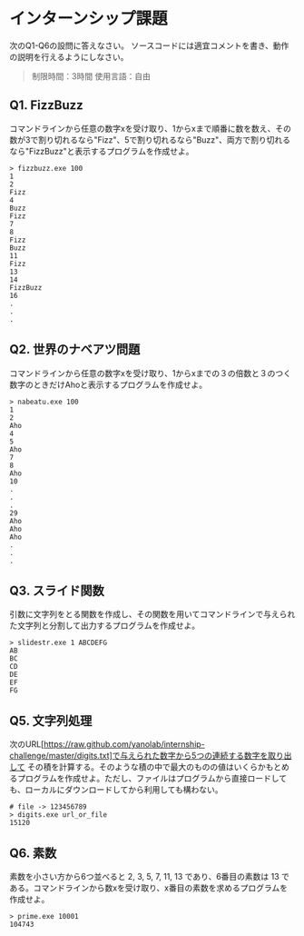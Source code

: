 インターンシップ課題
====================

次のQ1-Q6の設問に答えなさい。
ソースコードには適宜コメントを書き、動作の説明を行えるようにしなさい。

> 制限時間：3時間
> 使用言語：自由

Q1. FizzBuzz
------------

 コマンドラインから任意の数字xを受け取り、1からxまで順番に数を数え、その数が3で割り切れるなら"Fizz"、5で割り切れるなら"Buzz"、両方で割り切れるなら"FizzBuzz"と表示するプログラムを作成せよ。

    > fizzbuzz.exe 100
    1
    2
    Fizz
    4
    Buzz
    Fizz
    7
    8
    Fizz
    Buzz
    11
    Fizz
    13
    14
    FizzBuzz
    16
    .
    .
    .

Q2. 世界のナベアツ問題
----------------------

 コマンドラインから任意の数字xを受け取り、1からxまでの３の倍数と３のつく数字のときだけAhoと表示するプログラムを作成せよ。

    > nabeatu.exe 100
    1
    2
    Aho
    4
    5
    Aho
    7
    8
    Aho
    10
    .
	.
	.
	29
	Aho
	Aho
	Aho
	.
	.
	.

Q3. スライド関数
----------------

 引数に文字列をとる関数を作成し、その関数を用いてコマンドラインで与えられた文字列と分割して出力するプログラムを作成せよ。

    > slidestr.exe 1 ABCDEFG
    AB
	BC
	CD
	DE
	EF
	FG

Q5. 文字列処理
--------------

 次のURL[https://raw.github.com/yanolab/internship-challenge/master/digits.txt]で与えられた数字から5つの連続する数字を取り出して その積を計算する。そのような積の中で最大のものの値はいくらかもとめるプログラムを作成せよ。ただし、ファイルはプログラムから直接ロードしても、ローカルにダウンロードしてから利用しても構わない。

    # file -> 123456789
    > digits.exe url_or_file
    15120

Q6. 素数
--------

 素数を小さい方から6つ並べると 2, 3, 5, 7, 11, 13 であり、6番目の素数は 13 である。コマンドラインから数xを受け取り、x番目の素数を求めるプログラムを作成せよ。

    > prime.exe 10001
    104743

